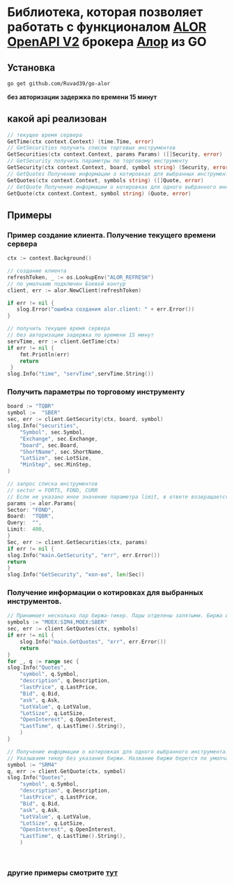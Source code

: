 # Библиотека, которая позволяет работать с функционалом [ALOR OpenAPI V2](https://www.alorbroker.ru/trading/openapi)  брокера [Алор](https://www.alorbroker.ru/) из GO



## Установка

```bash
go get github.com/Ruvad39/go-alor
```

**без авторизации задержка по времени 15 минут**
## какой api реализован 
```go
// текущее время сервера
GetTime(ctx context.Context) (time.Time, error)
// GetSecurities получить список торговых инструментов
GetSecurities(ctx context.Context, params Params) ([]Security, error)
// GetSecurity получить параметры по торговому инструменту
GetSecurity(ctx context.Context, board, symbol string) (Security, error)
// GetQuotes Получение информации о котировках для выбранных инструментов
GetQuotes(ctx context.Context, symbols string) ([]Quote, error)
// GetQuote Получение информации о котировках для одного выбранного инструмента.
GetQuote(ctx context.Context, symbol string) (Quote, error)

```
## Примеры

### Пример создание клиента. Получение текущего времени сервера

```go
ctx := context.Background()

// создание клиента     
refreshToken, _ := os.LookupEnv("ALOR_REFRESH")
// по умолчаию подключен Боевой контур
client, err := alor.NewClient(refreshToken)

if err != nil {
   slog.Error("ошибка создания alor.client: " + err.Error())
}

// получить текущее время сервера
// без авторизации задержка по времени 15 минут
servTime, err := client.GetTime(ctx)
if err != nil {
    fmt.Println(err) 
    return
 }
slog.Info("time", "servTime",servTime.String()) 

```

### Получить параметры по торговому инструменту

```go
board := "TQBR"
symbol :=  "SBER"
sec, err := client.GetSecurity(ctx, board, symbol)
slog.Info("securities",
    "Symbol", sec.Symbol,
    "Exchange", sec.Exchange,
    "board", sec.Board,
    "ShortName", sec.ShortName,
    "LotSize", sec.LotSize,
    "MinStep", sec.MinStep,
)

// запрос списка инструментов
// sector = FORTS, FOND, CURR
// Если не указано иное значение параметра limit, в ответе возвращается только 25 объектов за раз
params := alor.Params{
Sector: "FOND",
Board:  "TQBR",
Query:  "",
Limit:  400,
}
Sec, err := client.GetSecurities(ctx, params)
if err != nil {
slog.Info("main.GetSecurity", "err", err.Error())
return
}
slog.Info("GetSecurity", "кол-во", len(Sec))
```
### Получение информации о котировках для выбранных инструментов.
```go
// Принимает несколько пар биржа-тикер. Пары отделены запятыми. Биржа и тикер разделены двоеточием
symbols := "MOEX:SIM4,MOEX:SBER"
sec, err := client.GetQuotes(ctx, symbols)
if err != nil {
	slog.Info("main.GetQuotes", "err", err.Error())
	return
}
for _, q := range sec {
slog.Info("Quotes",
    "symbol", q.Symbol,
    "description", q.Description,
    "lastPrice", q.LastPrice,
    "Bid", q.Bid,
    "ask", q.Ask,
    "LotValue", q.LotValue,
    "LotSize", q.LotSize,
    "OpenInterest", q.OpenInterest,
    "LastTime", q.LastTime().String(),
    )
}

// Получение информации о котировках для одного выбранного инструмента.
// Указываем тикер без указания биржи. Название биржи берется по умолчанию
symbol := "SRM4"
q, err := client.GetQuote(ctx, symbol)
slog.Info("Quotes",
    "symbol", q.Symbol,
    "description", q.Description,
    "lastPrice", q.LastPrice,
    "Bid", q.Bid,
    "ask", q.Ask,
    "LotValue", q.LotValue,
    "LotSize", q.LotSize,
    "OpenInterest", q.OpenInterest,
    "LastTime", q.LastTime().String(),
    )




```

### другие примеры смотрите [тут](/example)